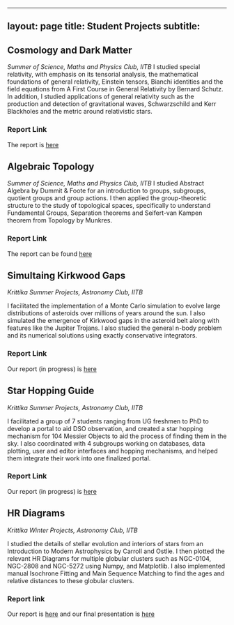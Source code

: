 
---
layout: page
title: Student Projects
subtitle: 
---

##  Cosmology and Dark Matter
*Summer of Science, Maths and Physics Club, IITB*
I studied special relativity, with emphasis on its tensorial analysis, the mathematical foundations of general relativity, Einstein tensors, Bianchi identities and the field equations from A First Course in General Relativity by Bernard Schutz. In addition, I studied applications of general relativity such as the production and detection of gravitational waves, Schwarzschild and Kerr Blackholes and the metric around relativistic stars. 

### Report Link

The report is [here](https://github.com/HarshdaSaxena/Reports/blob/master/SoS_Report.pdf)

## Algebraic Topology
*Summer of Science, Maths and Physics Club, IITB*
I studied Abstract Algebra by Dummit & Foote for an introduction to groups, subgroups, quotient groups and group actions. I then applied the group-theoretic structure to the study of topological spaces, specifically to understand Fundamental Groups, Separation theorems and Seifert-van Kampen theorem from Topology by Munkres.

### Report Link

The report can be found [here](https://github.com/HarshdaSaxena/Reports/blob/master/SOS_AlgTopo.pdf)

## Simultaing Kirkwood Gaps
*Krittika Summer Projects, Astronomy Club, IITB*

I facilitated the implementation of a Monte Carlo simulation to evolve large distributions of asteroids over millions of years around the sun. I also simulated the emergence of Kirkwood gaps in the asteroid belt along with features like the Jupiter Trojans. I also studied the general n-body problem and its numerical solutions using exactly conservative integrators. 

### Report Link

Our report (in progress) is [here]()

## Star Hopping Guide
*Krittika Summer Projects, Astronomy Club, IITB*

I facilitated a group of 7 students ranging from UG freshmen to PhD to develop a portal to aid DSO observation, and created a star hopping mechanism for 104 Messier Objects to aid the process of finding them in the sky. I also coordinated with 4 subgroups working on databases, data plotting, user and editor interfaces and hopping mechanisms, and helped them integrate their work into one finalized portal.

### Report Link

Our report (in progress) is [here](https://github.com/HarshdaSaxena/Reports/blob/master/hopping.pdf)

## HR Diagrams 
*Krittika Winter Projects, Astronomy Club, IITB*

I studied the details of stellar evolution and interiors of stars from an Introduction to Modern Astrophysics by Carroll and Ostlie. I then plotted the relevant HR Diagrams for multiple globular clusters such as NGC-0104, NGC-2808 and NGC-5272 using Numpy, and Matplotlib. I also implemented manual Isochrone Fitting and Main Sequence Matching to find the ages and relative distances to these globular clusters.

### Report link

Our report is [here](https://github.com/HarshdaSaxena/Reports/blob/master/HRDiagramsReport.pdf) and our final presentation is [here](https://github.com/HarshdaSaxena/Reports/blob/master/HRDiagramsPresentation.pdf)




